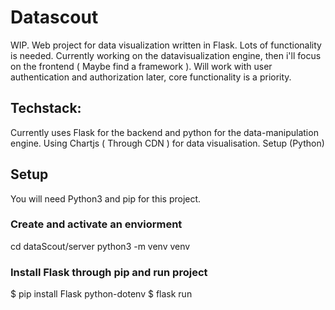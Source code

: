 # Datascout
WIP. Web project for data visualization written in Flask.  Lots of functionality is needed.  Currently working on the datavisualization engine, then i'll focus on the frontend ( Maybe find a framework ).  Will work with user authentication and authorization later, core functionality is a priority.

## Techstack:

Currently uses Flask for the backend and python for the data-manipulation engine. Using Chartjs ( Through CDN ) for data visualisation.
Setup (Python)

## Setup
You will need Python3 and pip for this project.

### Create and activate an enviorment
cd dataScout/server
python3 -m venv venv

### Install Flask through pip and run project
$ pip install Flask python-dotenv
$ flask run
